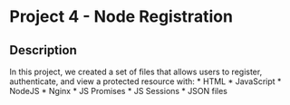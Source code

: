 # Project 4 - Node Registration

## Description
  In this project, we created a set of files that allows users to register, authenticate, and view a protected resource with:
    * HTML
    * JavaScript
    * NodeJS
    * Nginx
    * JS Promises
    * JS Sessions
    * JSON files


